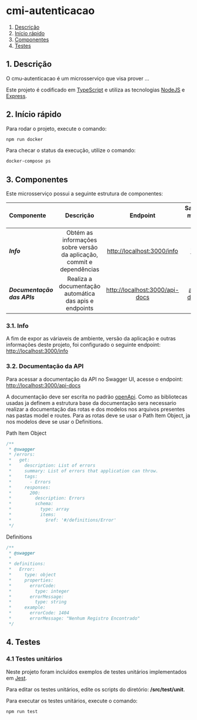 # cmi-autenticacao

1. [Descrição](#1-descrição)
2. [Início rápido](#2-início-rápido)
3. [Componentes](#3-componentes)
4. [Testes](#4-testes)


## 1. Descrição

O cmu-autenticacao é um microsserviço que visa prover ...

Este projeto é codificado em [TypeScript](<https://www.typescriptlang.org/docs/home.html>) e utiliza as tecnologias [NodeJS](<https://pt.wikipedia.org/wiki/Node.js>) e [Express](https://expressjs.com/pt-br/).


## 2. Início rápido

Para rodar o projeto, execute o comando:

``` bash
npm run docker
```

Para checar o status da execução, utilize o comando:

``` bash
docker-compose ps
```

## 3. Componentes

Este microsserviço possui a seguinte estrutura de componentes:

| Componente                 | Descrição             | Endpoint                | Saiba mais em |
| :---                   | :----:                | :----:                   | ---:         |
| **_Info_**                   | Obtém as informações sobre versão da aplicação, commit e dependências            | <http://localhost:3000/info>             | [info](#31-info) |
| **_Documentação das APIs_**  | Realiza a documentação automática das apis e endpoints        | <http://localhost:3000/api-docs> | [api-docs](#32-documentação-da-api)     |


### 3.1. Info

A fim de expor as váriaveis de ambiente, versão da aplicação e outras informações deste projeto, foi configurado o seguinte endpoint: <http://localhost:3000/info>


### 3.2. Documentação da API

Para acessar a documentação da API no Swagger UI, acesse o endpoint: <http://localhost:3000/api-docs>

A documentação deve ser escrita no padrão [openApi](https://swagger.io/specification/).
Como as bibliotecas usadas ja definem a estrutura base da documentação sera necessario realizar a documentação das rotas e dos modelos nos arquivos presentes nas pastas model e routes.
Para as rotas deve se usar o Path Item Object, ja nos modelos deve se usar o Definitions.

Path Item Object

```ts
/**
 * @swagger
 * /errors:
 *   get:
 *     description: List of errors
 *     summary: List of errors that application can throw.
 *     tags:
 *       - Errors
 *     responses:
 *       200:
 *         description: Errors
 *         schema:
 *           type: array
 *           items:
 *             $ref: '#/definitions/Error'
 */
```

Definitions

```ts
/**
 * @swagger
 *
 * definitions:
 *   Error:
 *     type: object
 *     properties:
 *       errorCode:
 *         type: integer
 *       errorMessage:
 *         type: string
 *     example:
 *       errorCode: 1404
 *       errorMessage: "Nenhum Registro Encontrado"
 */
```

## 4. Testes

### 4.1 Testes unitários

Neste projeto foram incluídos exemplos de testes unitários implementados em [Jest](<https://jestjs.io/docs/en/getting-started>).

Para editar os testes unitários, edite os scripts do diretório: **/src/test/unit**.

Para executar os testes unitários, execute o comando:

``` bash
npm run test
```
